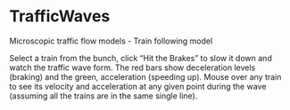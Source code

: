 # TrafficWaves
Microscopic traffic flow models - Train following model

Select a train from the bunch, click “Hit the Brakes” to slow it down and watch the traffic wave form. The red bars show deceleration levels (braking) and the green, acceleration (speeding up). Mouse over any train to see its velocity and acceleration at any given point during the wave (assuming all the trains are in the same single line).
